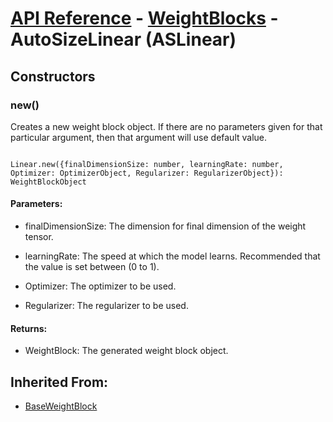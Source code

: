 # [API Reference](../../API.md) - [WeightBlocks](../WeightBlocks.md) - AutoSizeLinear (ASLinear)

## Constructors

### new()

Creates a new weight block object. If there are no parameters given for that particular argument, then that argument will use default value.

```

Linear.new({finalDimensionSize: number, learningRate: number, Optimizer: OptimizerObject, Regularizer: RegularizerObject}): WeightBlockObject

```

#### Parameters:

* finalDimensionSize: The dimension for final dimension of the weight tensor. 

* learningRate: The speed at which the model learns. Recommended that the value is set between (0 to 1).

* Optimizer: The optimizer to be used.

* Regularizer: The regularizer to be used.

#### Returns:

* WeightBlock: The generated weight block object.

## Inherited From:

* [BaseWeightBlock](BaseWeightBlock.md)

